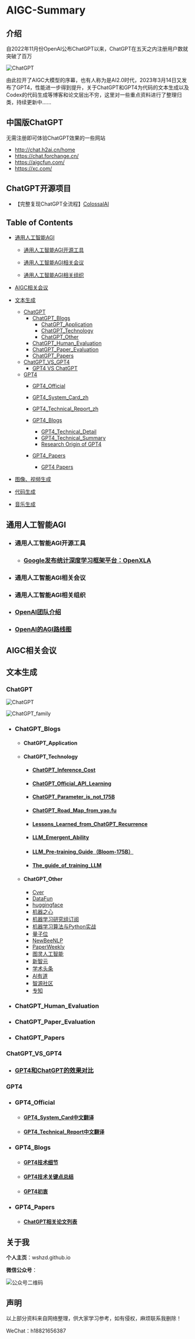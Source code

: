 # AIGC-Summary
## 介绍

自2022年11月份OpenAI公布ChatGPT以来，ChatGPT在五天之内注册用户数就突破了百万

![ChatGPT](images/chatgpt.png)

由此拉开了AIGC大模型的序幕，也有人称为是AI2.0时代，2023年3月14日又发布了GPT4，性能进一步得到提升，关于ChatGPT和GPT4为代码的文本生成以及Codex的代码生成等博客和论文层出不穷，这里对一些重点资料进行了整理归类，持续更新中......

## 中国版ChatGPT

无需注册即可体验ChatGPT效果的一些网站
* http://chat.h2ai.cn/home
* https://chat.forchange.cn/
* https://aigcfun.com/
* https://xc.com/
## ChatGPT开源项目

* 【完整复现ChatGPT全流程】[ColossalAI](https://github.com/hpcaitech/ColossalAI)
## Table of Contents

- [通用人工智能AGI](#[通用人工智能agi)

  - [通用人工智能AGI开源工具](#通用人工智能agi开源工具)

  - [通用人工智能AGI相关会议](#通用人工智能agi相关会议)

  - [通用人工智能AGI相关组织](#通用人工智能agi相关组织)

- [AIGC相关会议](aigc相关会议)

- [文本生成](#文本生成)

  - [ChatGPT](#chatgpt)
    - [ChatGPT_Blogs](#chatgpt_blogs)
      - [ChatGPT_Application](#chatgpt_application)
      - [ChatGPT_Technology](#chatgpt_technology)
      - [ChatGPT_Other](#chatgpt_other)
    - [ChatGPT_Human_Evaluation](#chatgpt_human_evaluation)
    - [ChatGPT_Paper_Evaluation](#chatgpt_paper_evaluation)
    - [ChatGPT_Papers](#chatgpt_papers)
  - [ChatGPT_VS_GPT4](#chatgpt_vs_gpt4)
    - [GPT4 VS ChatGPT](#gpt4_vs_chatgpt)
  - [GPT4](#gpt4)
    - [GPT4_Official](#gpt4_official)
    - [GPT4_System_Card_zh](#gpt4_system_card_zh)

    - [GPT4_Technical_Report_zh](#gpt4_technical_report_zh)

    - [GPT4_Blogs](#gpt4_blogs)
      - [GPT4_Technical_Detail](#gpt4_technical_detail)
      - [GPT4_Technical_Summary](#gpt4_technical_summary)
      - [Research Origin of GPT4](#research_origin_of_gpt4)

    - [GPT4_Papers](#gpt4_papers)
      - [GPT4 Papers](#gpt4_papers)

- [图像、视频生成](#图像、视频生成)



- [代码生成](#代码生成)



- [音乐生成](#音乐生成)









## 通用人工智能AGI

- ### 通用人工智能AGI开源工具

  - ### [Google发布统计深度学习框架平台：OpenXLA](https://github.com/wshzd/ChatGPT-Summary/blob/main/AGI/Google_OpenXLA.md)

- ### 通用人工智能AGI相关会议

- ### 通用人工智能AGI相关组织


- ### [OpenAI团队介绍](https://github.com/wshzd/ChatGPT-Summary/blob/main/AGI/OpenAI_Team.md)


- ### [OpenAI的AGI路线图](https://github.com/wshzd/ChatGPT-Summary/blob/main/AGI/OpenAI发布AGI路线图.md)

## AIGC相关会议

## 文本生成

### ChatGPT

![ChatGPT](images/chatgpt-head.png)

![ChatGPT_family](images/chatgpt-3.jpg)

- ### ChatGPT_Blogs
  - #### ChatGPT_Application

  - #### ChatGPT_Technology

    - #### [ChatGPT_Inference_Cost](https://github.com/wshzd/ChatGPT-Summary/blob/main/ChatGPT/Blog/ChatGPT_Technology/ChatGPT_Inference_Cost.md)

    - #### [ChatGPT_Official_API_Learning](https://github.com/wshzd/ChatGPT-Summary/blob/main/ChatGPT/Blog/ChatGPT_Technology/ChatGPT_Official_API_Learning.md)

    - #### [ChatGPT_Parameter_is_not_175B](https://github.com/wshzd/ChatGPT-Summary/blob/main/ChatGPT/Blog/ChatGPT_Technology/ChatGPT_Parameter_is_not_175B.md)

    - #### [ChatGPT_Road_Map_from_yao.fu](https://github.com/wshzd/ChatGPT-Summary/blob/main/ChatGPT/Blog/ChatGPT_Technology/ChatGPT_Road_Map_from_yao.fu.md)

    - #### [Lessons_Learned_from_ChatGPT_Recurrence](https://github.com/wshzd/ChatGPT-Summary/blob/main/ChatGPT/Blog/ChatGPT_Technology/Lessons_Learned_from_ChatGPT_Recurrence.md)

    - #### [LLM_Emergent_Ability](https://github.com/wshzd/ChatGPT-Summary/blob/main/ChatGPT/Blog/ChatGPT_Technology/LLM_Emergent_Ability.md)

    - #### [LLM_Pre-training_Guide（Bloom-175B）](https://github.com/wshzd/ChatGPT-Summary/blob/main/ChatGPT/Blog/ChatGPT_Technology/LLM_Pre-training_Guide（Bloom-175B）.md)

    - #### [The_guide_of_training_LLM](https://github.com/wshzd/ChatGPT-Summary/blob/main/ChatGPT/Blog/ChatGPT_Technology/The_guide_of_training_LLM.md)

  - #### ChatGPT_Other

    - [Cver](https://github.com/wshzd/ChatGPT-Summary/blob/main/ChatGPT/Blog/Other/Cver.md)
    - [DataFun](https://github.com/wshzd/ChatGPT-Summary/blob/main/ChatGPT/Blog/Other/DataFun.md)
    - [huggingface](https://github.com/wshzd/ChatGPT-Summary/blob/main/ChatGPT/Blog/Other/huggingface.md)
    - [机器之心](https://github.com/wshzd/ChatGPT-Summary/blob/main/ChatGPT/Blog/Other/%E6%9C%BA%E5%99%A8%E4%B9%8B%E5%BF%83.md)
    - [机器学习研究组订阅](https://github.com/wshzd/ChatGPT-Summary/blob/main/ChatGPT/Blog/Other/%E6%9C%BA%E5%99%A8%E5%AD%A6%E4%B9%A0%E7%A0%94%E7%A9%B6%E7%BB%84%E8%AE%A2%E9%98%85.md)
    - [机器学习算法与Python实战](https://github.com/wshzd/ChatGPT-Summary/blob/main/ChatGPT/Blog/Other/%E6%9C%BA%E5%99%A8%E5%AD%A6%E4%B9%A0%E7%AE%97%E6%B3%95%E4%B8%8EPython%E5%AE%9E%E6%88%98.md)
    - [量子位](https://github.com/wshzd/ChatGPT-Summary/blob/main/ChatGPT/Blog/Other/%E9%87%8F%E5%AD%90%E4%BD%8D.md)
    - [NewBeeNLP](https://github.com/wshzd/ChatGPT-Summary/blob/main/ChatGPT/Blog/Other/NewBeeNLP.md)
    - [PaperWeekly](https://github.com/wshzd/ChatGPT-Summary/blob/main/ChatGPT/Blog/Other/PaperWeekly.md)
    - [图灵人工智能](https://github.com/wshzd/ChatGPT-Summary/blob/main/ChatGPT/Blog/Other/%E5%9B%BE%E7%81%B5%E4%BA%BA%E5%B7%A5%E6%99%BA%E8%83%BD.md)
    - [新智元](https://github.com/wshzd/ChatGPT-Summary/blob/main/ChatGPT/Blog/Other/%E6%96%B0%E6%99%BA%E5%85%83.md)
    - [学术头条](https://github.com/wshzd/ChatGPT-Summary/blob/main/ChatGPT/Blog/Other/%E5%AD%A6%E6%9C%AF%E5%A4%B4%E6%9D%A1.md)
    - [AI有道](https://github.com/wshzd/ChatGPT-Summary/blob/main/ChatGPT/Blog/Other/AI%E6%9C%89%E9%81%93.md)
    - [智源社区](https://github.com/wshzd/ChatGPT-Summary/blob/main/ChatGPT/Blog/Other/%E6%99%BA%E6%BA%90%E7%A4%BE%E5%8C%BA.md)
    - [专知](https://github.com/wshzd/ChatGPT-Summary/blob/main/ChatGPT/Blog/Other/%E4%B8%93%E7%9F%A5.md)

- ### ChatGPT_Human_Evaluation


- ### ChatGPT_Paper_Evaluation


- ### ChatGPT_Papers


### ChatGPT_VS_GPT4

- ### [GPT4和ChatGPT的效果对比](https://github.com/wshzd/ChatGPT-Summary/blob/main/ChatGPT_VS_GPT4/GPT4_VS_ChatGPT（from_nytimes）.md)


### GPT4

- ### GPT4_Official
  - #### [GPT4_System_Card中文翻译](https://github.com/wshzd/ChatGPT-Summary/blob/main/GPT4/Official/GPT-4_System_Card_zh.md)

  - #### [GPT4_Technical_Report中文翻译](https://github.com/wshzd/ChatGPT-Summary/blob/main/GPT4/Official/GPT4_Technical_Report_zh.md)

- ### GPT4_Blogs
  - #### [GPT4技术细节](https://github.com/wshzd/ChatGPT-Summary/blob/main/GPT4/Blog/GPT4_Technical_Detail.md)

  - #### [GPT4技术关键点总结](https://github.com/wshzd/ChatGPT-Summary/blob/main/GPT4/Blog/GPT4_Technical_Summary.md)

  - #### [GPT4初衷](https://github.com/wshzd/ChatGPT-Summary/blob/main/GPT4/Blog/Research_Origin_of_GPT-4.md)

- ### GPT4_Papers
  - #### [ChatGPT相关论文列表](https://github.com/wshzd/ChatGPT-Summary/tree/main/paper)

## 关于我

**个人主页**：wshzd.github.io

**微信公众号**：

![公众号二维码](images/ArronAI.jpg)

## 声明

以上部分资料来自网络整理，供大家学习参考，如有侵权，麻烦联系我删除！ 

WeChat：h18821656387
